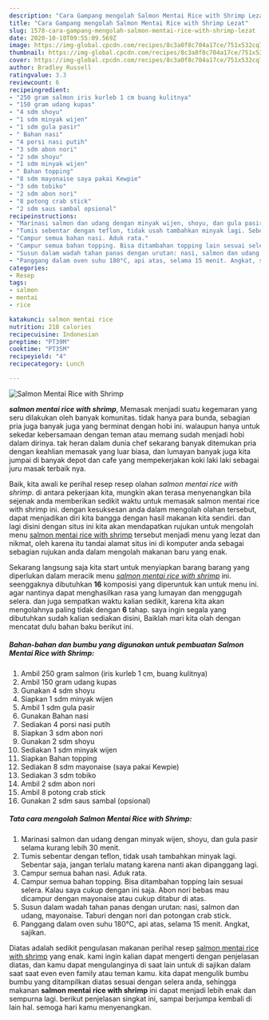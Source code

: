 ```yaml
---
description: "Cara Gampang mengolah Salmon Mentai Rice with Shrimp Lezat"
title: "Cara Gampang mengolah Salmon Mentai Rice with Shrimp Lezat"
slug: 1578-cara-gampang-mengolah-salmon-mentai-rice-with-shrimp-lezat
date: 2020-10-10T09:55:09.569Z
image: https://img-global.cpcdn.com/recipes/8c3a0f8c704a17ce/751x532cq70/salmon-mentai-rice-with-shrimp-foto-resep-utama.jpg
thumbnail: https://img-global.cpcdn.com/recipes/8c3a0f8c704a17ce/751x532cq70/salmon-mentai-rice-with-shrimp-foto-resep-utama.jpg
cover: https://img-global.cpcdn.com/recipes/8c3a0f8c704a17ce/751x532cq70/salmon-mentai-rice-with-shrimp-foto-resep-utama.jpg
author: Bradley Russell
ratingvalue: 3.3
reviewcount: 6
recipeingredient:
- "250 gram salmon iris kurleb 1 cm buang kulitnya"
- "150 gram udang kupas"
- "4 sdm shoyu"
- "1 sdm minyak wijen"
- "1 sdm gula pasir"
- " Bahan nasi"
- "4 porsi nasi putih"
- "3 sdm abon nori"
- "2 sdm shoyu"
- "1 sdm minyak wijen"
- " Bahan topping"
- "8 sdm mayonaise saya pakai Kewpie"
- "3 sdm tobiko"
- "2 sdm abon nori"
- "8 potong crab stick"
- "2 sdm saus sambal opsional"
recipeinstructions:
- "Marinasi salmon dan udang dengan minyak wijen, shoyu, dan gula pasir selama kurang lebih 30 menit."
- "Tumis sebentar dengan teflon, tidak usah tambahkan minyak lagi. Sebentar saja, jangan terlalu matang karena nanti akan dipanggang lagi."
- "Campur semua bahan nasi. Aduk rata."
- "Campur semua bahan topping. Bisa ditambahan topping lain sesuai selera. Kalau saya cukup dengan ini saja. Abon nori bebas mau dicampur dengan mayonaise atau cukup ditabur di atas."
- "Susun dalam wadah tahan panas dengan urutan: nasi, salmon dan udang, mayonaise. Taburi dengan nori dan potongan crab stick."
- "Panggang dalam oven suhu 180°C, api atas, selama 15 menit. Angkat, sajikan."
categories:
- Resep
tags:
- salmon
- mentai
- rice

katakunci: salmon mentai rice 
nutrition: 218 calories
recipecuisine: Indonesian
preptime: "PT39M"
cooktime: "PT35M"
recipeyield: "4"
recipecategory: Lunch

---
```



![Salmon Mentai Rice with Shrimp](https://img-global.cpcdn.com/recipes/8c3a0f8c704a17ce/751x532cq70/salmon-mentai-rice-with-shrimp-foto-resep-utama.jpg)

<b><i>salmon mentai rice with shrimp</i></b>, Memasak menjadi suatu kegemaran yang seru dilakukan oleh banyak komunitas. tidak hanya para bunda, sebagian pria juga banyak juga yang berminat dengan hobi ini. walaupun hanya untuk sekedar kebersamaan dengan teman atau memang sudah menjadi hobi dalam dirinya. tak heran dalam dunia chef sekarang banyak ditemukan pria dengan keahlian memasak yang luar biasa, dan lumayan banyak juga kita jumpai di banyak depot dan cafe yang mempekerjakan koki laki laki sebagai juru masak terbaik nya.



Baik, kita awali ke perihal resep resep olahan <i>salmon mentai rice with shrimp</i>. di antara pekerjaan kita, mungkin akan terasa menyenangkan bila sejenak anda memberikan sedikit waktu untuk memasak salmon mentai rice with shrimp ini. dengan kesuksesan anda dalam mengolah olahan tersebut, dapat menjadikan diri kita bangga dengan hasil makanan kita sendiri. dan lagi disini dengan situs ini kita akan mendapatkan rujukan untuk mengolah menu <u>salmon mentai rice with shrimp</u> tersebut menjadi menu yang lezat dan nikmat, oleh karena itu tandai alamat situs ini di komputer anda sebagai sebagian rujukan anda dalam mengolah makanan baru yang enak.


Sekarang langsung saja kita start untuk menyiapkan barang barang yang diperlukan dalam meracik menu <u><i>salmon mentai rice with shrimp</i></u> ini. seenggaknya dibutuhkan <b>16</b> komposisi yang diperuntuk kan untuk menu ini. agar nantinya dapat menghasilkan rasa yang lumayan dan menggugah selera. dan juga sempatkan waktu kalian sedikit, karena kita akan mengolahnya paling tidak dengan <b>6</b> tahap. saya ingin segala yang dibutuhkan sudah kalian sediakan disini, Baiklah mari kita olah dengan mencatat dulu bahan baku berikut ini.

<!--inarticleads1-->

##### Bahan-bahan dan bumbu yang digunakan untuk pembuatan Salmon Mentai Rice with Shrimp:

1. Ambil 250 gram salmon (iris kurleb 1 cm, buang kulitnya)
1. Ambil 150 gram udang kupas
1. Gunakan 4 sdm shoyu
1. Siapkan 1 sdm minyak wijen
1. Ambil 1 sdm gula pasir
1. Gunakan  Bahan nasi
1. Sediakan 4 porsi nasi putih
1. Siapkan 3 sdm abon nori
1. Gunakan 2 sdm shoyu
1. Sediakan 1 sdm minyak wijen
1. Siapkan  Bahan topping
1. Sediakan 8 sdm mayonaise (saya pakai Kewpie)
1. Sediakan 3 sdm tobiko
1. Ambil 2 sdm abon nori
1. Ambil 8 potong crab stick
1. Gunakan 2 sdm saus sambal (opsional)




<!--inarticleads2-->

##### Tata cara mengolah Salmon Mentai Rice with Shrimp:

1. Marinasi salmon dan udang dengan minyak wijen, shoyu, dan gula pasir selama kurang lebih 30 menit.
1. Tumis sebentar dengan teflon, tidak usah tambahkan minyak lagi. Sebentar saja, jangan terlalu matang karena nanti akan dipanggang lagi.
1. Campur semua bahan nasi. Aduk rata.
1. Campur semua bahan topping. Bisa ditambahan topping lain sesuai selera. Kalau saya cukup dengan ini saja. Abon nori bebas mau dicampur dengan mayonaise atau cukup ditabur di atas.
1. Susun dalam wadah tahan panas dengan urutan: nasi, salmon dan udang, mayonaise. Taburi dengan nori dan potongan crab stick.
1. Panggang dalam oven suhu 180°C, api atas, selama 15 menit. Angkat, sajikan.




Diatas adalah sedikit pengulasan makanan perihal resep <u>salmon mentai rice with shrimp</u> yang enak. kami ingin kalian dapat mengerti dengan penjelasan diatas, dan kamu dapat mengulanginya di saat lain untuk di sajikan dalam saat saat even even family atau teman kamu. kita dapat mengulik bumbu bumbu yang ditampilkan diatas sesuai dengan selera anda, sehingga makanan <b>salmon mentai rice with shrimp</b> ini dapat menjadi lebih enak dan sempurna lagi. berikut penjelasan singkat ini, sampai berjumpa kembali di lain hal. semoga hari kamu menyenangkan.
